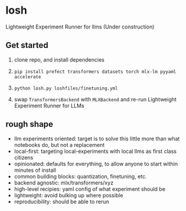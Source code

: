# losh

Lightweight Experiment Runner for llms (Under construction)

## Get started

1. clone repo, and install dependencies

2. `pip install prefect transformers datasets torch mlx-lm pyyaml accelerate`

3. `python losh.py loshfiles/finetuning.yml`

4. swap `TransformersBackend` with `MLXBackend` and re-run
Lightweight Experiment Runner for LLMs

## rough shape 

- llm experiments oriented: target is to solve this little more than what notebooks do, but not a replacement
- local-first: targeting local-experiments with local llms as first class citizens
- opinionated: defaults for everything, to allow anyone to start within minutes of install
- common building blocks: quantization, finetuning, etc.
- backend agnostic: mlx/transformers/xyz
- high-level recipies: yaml config of what experiment should be
- lightweight: avoid bulking up where possible
- reproducibility: should be able to rerun
